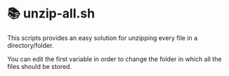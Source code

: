 # 📚 unzip-all.sh
This scripts provides an easy solution for unzipping every file in a directory/folder.

You can edit the first variable in order to change the folder in which all the files should be stored.
